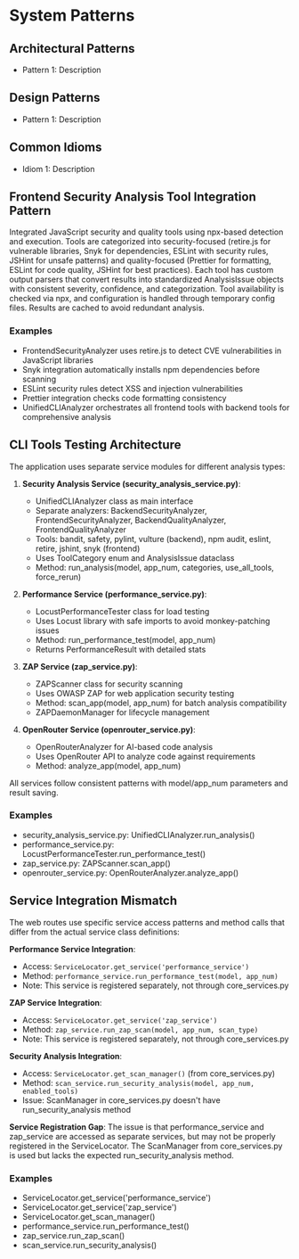 # System Patterns

## Architectural Patterns

- Pattern 1: Description

## Design Patterns

- Pattern 1: Description

## Common Idioms

- Idiom 1: Description

## Frontend Security Analysis Tool Integration Pattern

Integrated JavaScript security and quality tools using npx-based detection and execution. Tools are categorized into security-focused (retire.js for vulnerable libraries, Snyk for dependencies, ESLint with security rules, JSHint for unsafe patterns) and quality-focused (Prettier for formatting, ESLint for code quality, JSHint for best practices). Each tool has custom output parsers that convert results into standardized AnalysisIssue objects with consistent severity, confidence, and categorization. Tool availability is checked via npx, and configuration is handled through temporary config files. Results are cached to avoid redundant analysis.

### Examples

- FrontendSecurityAnalyzer uses retire.js to detect CVE vulnerabilities in JavaScript libraries
- Snyk integration automatically installs npm dependencies before scanning
- ESLint security rules detect XSS and injection vulnerabilities
- Prettier integration checks code formatting consistency
- UnifiedCLIAnalyzer orchestrates all frontend tools with backend tools for comprehensive analysis


## CLI Tools Testing Architecture

The application uses separate service modules for different analysis types:

1. **Security Analysis Service (security_analysis_service.py)**:
   - UnifiedCLIAnalyzer class as main interface
   - Separate analyzers: BackendSecurityAnalyzer, FrontendSecurityAnalyzer, BackendQualityAnalyzer, FrontendQualityAnalyzer
   - Tools: bandit, safety, pylint, vulture (backend), npm audit, eslint, retire, jshint, snyk (frontend)
   - Uses ToolCategory enum and AnalysisIssue dataclass
   - Method: run_analysis(model, app_num, categories, use_all_tools, force_rerun)

2. **Performance Service (performance_service.py)**:
   - LocustPerformanceTester class for load testing
   - Uses Locust library with safe imports to avoid monkey-patching issues
   - Method: run_performance_test(model, app_num) 
   - Returns PerformanceResult with detailed stats

3. **ZAP Service (zap_service.py)**:
   - ZAPScanner class for security scanning
   - Uses OWASP ZAP for web application security testing
   - Method: scan_app(model, app_num) for batch analysis compatibility
   - ZAPDaemonManager for lifecycle management

4. **OpenRouter Service (openrouter_service.py)**:
   - OpenRouterAnalyzer for AI-based code analysis
   - Uses OpenRouter API to analyze code against requirements
   - Method: analyze_app(model, app_num)

All services follow consistent patterns with model/app_num parameters and result saving.

### Examples

- security_analysis_service.py: UnifiedCLIAnalyzer.run_analysis()
- performance_service.py: LocustPerformanceTester.run_performance_test()
- zap_service.py: ZAPScanner.scan_app()
- openrouter_service.py: OpenRouterAnalyzer.analyze_app()


## Service Integration Mismatch

The web routes use specific service access patterns and method calls that differ from the actual service class definitions:

**Performance Service Integration**:
- Access: `ServiceLocator.get_service('performance_service')`
- Method: `performance_service.run_performance_test(model, app_num)`
- Note: This service is registered separately, not through core_services.py

**ZAP Service Integration**:
- Access: `ServiceLocator.get_service('zap_service')`
- Method: `zap_service.run_zap_scan(model, app_num, scan_type)`
- Note: This service is registered separately, not through core_services.py

**Security Analysis Integration**:
- Access: `ServiceLocator.get_scan_manager()` (from core_services.py)
- Method: `scan_service.run_security_analysis(model, app_num, enabled_tools)`
- Issue: ScanManager in core_services.py doesn't have run_security_analysis method

**Service Registration Gap**:
The issue is that performance_service and zap_service are accessed as separate services, but may not be properly registered in the ServiceLocator. The ScanManager from core_services.py is used but lacks the expected run_security_analysis method.

### Examples

- ServiceLocator.get_service('performance_service')
- ServiceLocator.get_service('zap_service')
- ServiceLocator.get_scan_manager()
- performance_service.run_performance_test()
- zap_service.run_zap_scan()
- scan_service.run_security_analysis()
